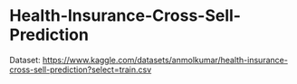 # Health-Insurance-Cross-Sell-Prediction

Dataset: https://www.kaggle.com/datasets/anmolkumar/health-insurance-cross-sell-prediction?select=train.csv
